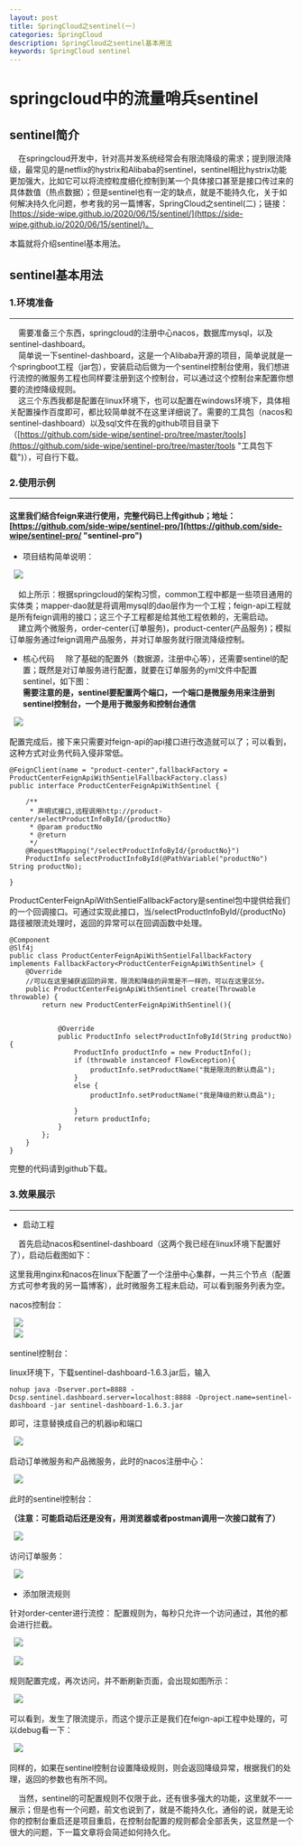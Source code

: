 ```yaml
---
layout: post
title: SpringCloud之sentinel(一)
categories: SpringCloud
description: SpringCloud之sentinel基本用法
keywords: SpringCloud sentinel
---
```


# springcloud中的流量哨兵sentinel

   

## sentinel简介

&nbsp; &nbsp; 在springcloud开发中，针对高并发系统经常会有限流降级的需求；提到限流降级，最常见的是netflix的hystrix和Alibaba的sentinel，sentinel相比hystrix功能更加强大，比如它可以将流控粒度细化控制到某一个具体接口甚至是接口传过来的具体数值（热点数据）；但是sentinel也有一定的缺点，就是不能持久化，关于如何解决持久化问题，参考我的另一篇博客，SpringCloud之sentinel(二)；链接：[https://side-wipe.github.io/2020/06/15/sentinel/](https://side-wipe.github.io/2020/06/15/sentinel/)。  

本篇就将介绍sentinel基本用法。

## sentinel基本用法 

### 1.环境准备 

----------
&nbsp; &nbsp;  需要准备三个东西，springcloud的注册中心nacos，数据库mysql，以及sentinel-dashboard。  
&nbsp; &nbsp;  简单说一下sentinel-dashboard，这是一个Alibaba开源的项目，简单说就是一个springboot工程（jar包），安装启动后做为一个sentinel控制台使用，我们想进行流控的微服务工程也同样要注册到这个控制台，可以通过这个控制台来配置你想要的流控降级规则。  
&nbsp; &nbsp;  这三个东西我都是配置在linux环境下，也可以配置在windows环境下，具体相关配置操作百度即可，都比较简单就不在这里详细说了。需要的工具包（nacos和sentinel-dashboard）以及sql文件在我的github项目目录下（[https://github.com/side-wipe/sentinel-pro/tree/master/tools](https://github.com/side-wipe/sentinel-pro/tree/master/tools "工具包下载")），可自行下载。

### 2.使用示例

----------
#### 这里我们结合feign来进行使用，完整代码已上传github；地址：[https://github.com/side-wipe/sentinel-pro/](https://github.com/side-wipe/sentinel-pro/ "sentinel-pro") 


- 项目结构简单说明： 

&nbsp; ![](/images/posts/springCloud/sentinel1.png) 
   
&nbsp; &nbsp; 如上所示：根据springcloud的架构习惯，common工程中都是一些项目通用的实体类；mapper-dao就是将调用mysql的dao层作为一个工程；feign-api工程就是所有feign调用的接口；这三个子工程都是给其他工程依赖的，无需启动。  
&nbsp; &nbsp; 建立两个微服务，order-center(订单服务)，product-center(产品服务)；模拟订单服务通过feign调用产品服务，并对订单服务就行限流降级控制。


- 核心代码 
&nbsp; &nbsp; 除了基础的配置外（数据源，注册中心等），还需要sentinel的配置；既然是对订单服务进行配置，就要在订单服务的yml文件中配置sentinel，如下图：  
**需要注意的是，sentinel要配置两个端口，一个端口是微服务用来注册到sentinel控制台，一个是用于微服务和控制台通信** 

&nbsp; ![](/images/posts/springCloud/sentinel2.png)   
 
配置完成后，接下来只需要对feign-api的api接口进行改造就可以了；可以看到，这种方式对业务代码入侵非常低。 

	@FeignClient(name = "product-center",fallbackFactory = ProductCenterFeignApiWithSentielFallbackFactory.class)
	public interface ProductCenterFeignApiWithSentinel {
	
	    /**
	     * 声明式接口,远程调用http://product-center/selectProductInfoById/{productNo}
	     * @param productNo
	     * @return
	     */
	    @RequestMapping("/selectProductInfoById/{productNo}")
	    ProductInfo selectProductInfoById(@PathVariable("productNo") String productNo);
	
	}
 
ProductCenterFeignApiWithSentielFallbackFactory是sentinel包中提供给我们的一个回调接口。可通过实现此接口，当/selectProductInfoById/{productNo}路径被限流处理时，返回的异常可以在回调函数中处理。

	@Component
	@Slf4j
	public class ProductCenterFeignApiWithSentielFallbackFactory implements FallbackFactory<ProductCenterFeignApiWithSentinel> {
	    @Override
		//可以在这里捕获返回的异常，限流和降级的异常是不一样的，可以在这里区分。
	    public ProductCenterFeignApiWithSentinel create(Throwable throwable) {  
	        return new ProductCenterFeignApiWithSentinel(){  
	
	
	            @Override
	            public ProductInfo selectProductInfoById(String productNo) {
	                ProductInfo productInfo = new ProductInfo();
	                if (throwable instanceof FlowException){
	                    productInfo.setProductName("我是限流的默认商品");
	                }
	                else {
	                    productInfo.setProductName("我是降级的默认商品");
	
	                }
	                return productInfo;
	            }
	        };
	    }
	}


完整的代码请到github下载。  

### 3.效果展示 

----------

- 启动工程 
 
&nbsp; &nbsp; 首先启动nacos和sentinel-dashboard（这两个我已经在linux环境下配置好了），启动后截图如下：
 
这里我用nginx和nacos在linux下配置了一个注册中心集群，一共三个节点（配置方式可参考我的另一篇博客），此时微服务工程未启动，可以看到服务列表为空。  

nacos控制台： 

&nbsp; ![](/images/posts/springCloud/sentinel3.png)    
&nbsp; ![](/images/posts/springCloud/sentinel4.png)   

sentinel控制台：   

linux环境下，下载sentinel-dashboard-1.6.3.jar后，输入  

	nohup java -Dserver.port=8888 -Dcsp.sentinel.dashboard.server=localhost:8888 -Dproject.name=sentinel-dashboard -jar sentinel-dashboard-1.6.3.jar  

即可，注意替换成自己的机器ip和端口


&nbsp; ![](/images/posts/springCloud/sentinel5.png)    

启动订单微服务和产品微服务，此时的nacos注册中心：  

&nbsp; ![](/images/posts/springCloud/sentinel6.png)    

此时的sentinel控制台：  

**（注意：可能启动后还是没有，用浏览器或者postman调用一次接口就有了）**  

&nbsp; ![](/images/posts/springCloud/sentinel7.png)     

访问订单服务： 

&nbsp; ![](/images/posts/springCloud/sentinel10.png)    

- 添加限流规则 

针对order-center进行流控： 配置规则为，每秒只允许一个访问通过，其他的都会进行拦截。
 

&nbsp; ![](/images/posts/springCloud/sentinel8.png)     

 
&nbsp; ![](/images/posts/springCloud/sentinel9.png)     

规则配置完成，再次访问，并不断刷新页面，会出现如图所示： 
 
&nbsp; ![](/images/posts/springCloud/sentinel11.png)    

可以看到，发生了限流提示，而这个提示正是我们在feign-api工程中处理的，可以debug看一下：
 
&nbsp; ![](/images/posts/springCloud/sentinel12.png)   
 
同样的，如果在sentinel控制台设置降级规则，则会返回降级异常，根据我们的处理，返回的参数也有所不同。

&nbsp; &nbsp; 当然，sentinel的可配置规则不仅限于此，还有很多强大的功能，这里就不一一展示；但是也有一个问题，前文也说到了，就是不能持久化，通俗的说，就是无论你的控制台重启还是项目重启，在控制台配置的规则都会全部丢失，这显然是一个很大的问题，下一篇文章将会简述如何持久化。
